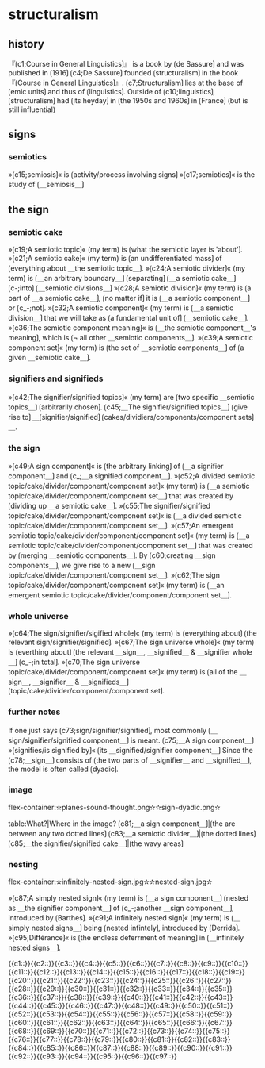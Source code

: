 
# structuralism

## history

『⟮c1;Course in General Linguistics⟯』 is a book by ⟮de Sassure⟯ and was published in ⟮1916⟯
⟮c4;De Sassure⟯ founded ⟮structuralism⟯ in the book 『⟮Course in General Linguistics⟯』.
⟮c7;Structuralism⟯ lies at the base of ⟮emic units⟯ and thus of ⟮linguistics⟯.
Outside of ⟮c10;linguistics⟯, ⟮structuralism⟯ had ⟮its heyday⟯ in ⟮the 1950s and 1960s⟯ in ⟮France⟯ (but is still influential) 

## signs

### semiotics

»⟮c15;semiosis⟯« is ⟮activity/process involving signs⟯ 
»⟮c17;semiotics⟯« is the study of ⟮＿semiosis＿⟯

## the sign

### semiotic cake

»⟮c19;A semiotic topic⟯« (my term) is ⟮what the semiotic layer is 'about'⟯.
»⟮c21;A semiotic cake⟯« (my term) is ⟮an undifferentiated mass⟯ of ⟮everything about ＿the semiotic topic＿⟯.
»⟮c24;A semiotic divider⟯« (my term) is ⟮＿an arbitrary boundary＿⟯ ⟮separating⟯ ⟮＿a semiotic cake＿⟯ ⟮c-;into⟯ ⟮＿semiotic divisions＿⟯
»⟮c28;A semiotic division⟯« (my term) is ⟮a part of ＿a semiotic cake＿⟯, ⟮no matter if⟯ it is ⟮＿a semiotic component＿⟯ or ⟮c_-;not⟯.
»⟮c32;A semiotic component⟯« (my term) is ⟮＿a semiotic division＿⟯ that we will take as ⟮a fundamental unit of⟯ ⟮＿semiotic cake＿⟯.
»⟮c36;The semiotic component meaning⟯« is ⟮＿the semiotic component＿'s meaning⟯, which is ⟮¬ all other ＿semiotic components＿⟯.
»⟮c39;A semiotic component set⟯« (my term) is ⟮the set of ＿semiotic components＿⟯ of ⟮a given ＿semiotic cake＿⟯.

### signifiers and signifieds

»⟮c42;The signifier/signified topics⟯« (my term) are ⟮two specific ＿semiotic topics＿⟯ ⟮arbitrarily chosen⟯.
⟮c45;＿The signifier/signified topics＿⟯ ⟮give rise to⟯ ＿⟮signifier/signified⟯ ⟮cakes/dividiers/components/component sets⟯＿.

### the sign

»⟮c49;A sign component⟯« is ⟮the arbitrary linking⟯ of ⟮＿a signifier component＿⟯ and ⟮c_;＿a signified component＿⟯.
»⟮c52;A divided semiotic topic/cake/divider/component/component set⟯« (my term) is ⟮＿a semiotic topic/cake/divider/component/component set＿⟯ that was created by ⟮dividing up ＿a semiotic cake＿⟯.
»⟮c55;The signifier/signified topic/cake/divider/component/component set⟯« is ⟮＿a divided semiotic topic/cake/divider/component/component set＿⟯.
»⟮c57;An emergent semiotic topic/cake/divider/component/component set⟯« (my term) is ⟮＿a semiotic topic/cake/divider/component/component set＿⟯ that was created by ⟮merging ＿semiotic components＿⟯.
By ⟮c60;creating ＿sign components＿⟯, we give rise to a new ⟮＿sign topic/cake/divider/component/component set＿⟯.
»⟮c62;The sign topic/cake/divider/component/component set⟯« (my term) is ⟮＿an emergent semiotic topic/cake/divider/component/component set＿⟯.

### whole universe

»⟮c64;The sign/signifier/sigified whole⟯« (my term) is ⟮everything about⟯ ⟮the relevant sign/signifier/signified⟯.
»⟮c67;The sign universe whole⟯« (my term) is ⟮everthing about⟯ ⟮the relevant ＿sign＿, ＿signified＿ & ＿signifier whole＿⟯ ⟮c_-;in total⟯.
»⟮c70;The sign universe topic/cake/divider/component/component set⟯« (my term) is ⟮all of the ＿sign＿, ＿signifier＿ & ＿signifieds＿⟯ ⟮topic/cake/divider/component/component set⟯. 

### further notes

If one just says ⟮c73;sign/signifier/signified⟯, most commonly ⟮＿sign/signifier/signified component＿⟯ is meant.
⟮c75;＿A sign component＿⟯ »⟮signifies/is signified by⟯« ⟮its ＿signified/signifier component＿⟯
Since the ⟮c78;＿sign＿⟯ consists of ⟮the two parts of ＿signifier＿ and ＿signified＿⟯, the model is often called ⟮dyadic⟯. 

### image

flex-container:✫planes-sound-thought.png✫✫sign-dyadic.png✫


table:What?|Where in the image?
⟮c81;＿a sign component＿⟯|⟮the are between any two dotted lines⟯
⟮c83;＿a semiotic divider＿⟯|⟮the dotted lines⟯
⟮c85;＿the signifier/signified cake＿⟯|⟮the wavy areas⟯


### nesting

flex-container:✫infinitely-nested-sign.jpg✫✫nested-sign.jpg✫


»⟮c87;A simply nested sign⟯« (my term) is ⟮＿a sign component＿⟯ ⟮nested as ＿the signifier component＿⟯ of ⟮c_-;another ＿sign component＿⟯, introduced by ⟮Barthes⟯.
»⟮c91;A infinitely nested sign⟯« (my term) is ⟮＿simply nested signs＿⟯ being ⟮nested infintely⟯, introduced by ⟮Derrida⟯.
»⟮c95;Différance⟯« is ⟮the endless deferrment of meaning⟯ in ⟮＿infinitely nested signs＿⟯.

<span class='cloze-dump'>{{c1::}}{{c2::}}{{c3::}}{{c4::}}{{c5::}}{{c6::}}{{c7::}}{{c8::}}{{c9::}}{{c10::}}{{c11::}}{{c12::}}{{c13::}}{{c14::}}{{c15::}}{{c16::}}{{c17::}}{{c18::}}{{c19::}}{{c20::}}{{c21::}}{{c22::}}{{c23::}}{{c24::}}{{c25::}}{{c26::}}{{c27::}}{{c28::}}{{c29::}}{{c30::}}{{c31::}}{{c32::}}{{c33::}}{{c34::}}{{c35::}}{{c36::}}{{c37::}}{{c38::}}{{c39::}}{{c40::}}{{c41::}}{{c42::}}{{c43::}}{{c44::}}{{c45::}}{{c46::}}{{c47::}}{{c48::}}{{c49::}}{{c50::}}{{c51::}}{{c52::}}{{c53::}}{{c54::}}{{c55::}}{{c56::}}{{c57::}}{{c58::}}{{c59::}}{{c60::}}{{c61::}}{{c62::}}{{c63::}}{{c64::}}{{c65::}}{{c66::}}{{c67::}}{{c68::}}{{c69::}}{{c70::}}{{c71::}}{{c72::}}{{c73::}}{{c74::}}{{c75::}}{{c76::}}{{c77::}}{{c78::}}{{c79::}}{{c80::}}{{c81::}}{{c82::}}{{c83::}}{{c84::}}{{c85::}}{{c86::}}{{c87::}}{{c88::}}{{c89::}}{{c90::}}{{c91::}}{{c92::}}{{c93::}}{{c94::}}{{c95::}}{{c96::}}{{c97::}}</span>